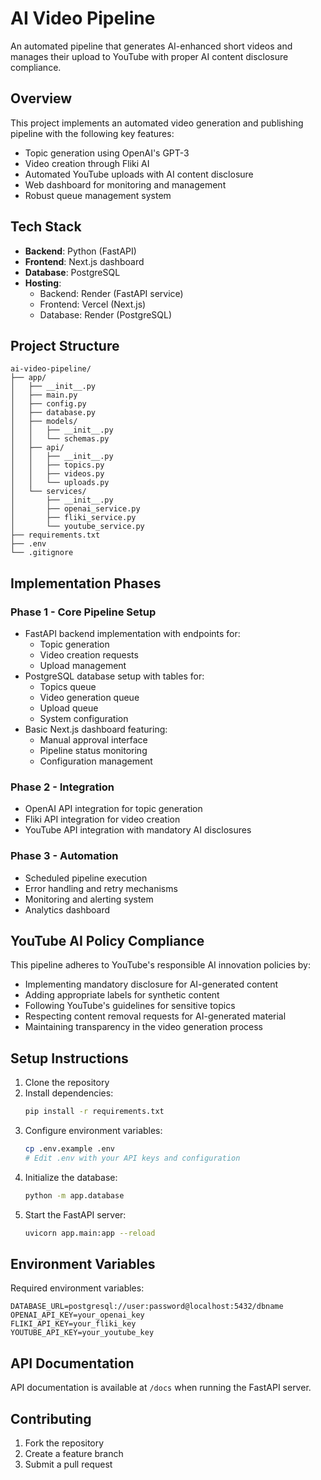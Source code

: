 # AI Video Pipeline

An automated pipeline that generates AI-enhanced short videos and manages their upload to YouTube with proper AI content disclosure compliance.

## Overview

This project implements an automated video generation and publishing pipeline with the following key features:

- Topic generation using OpenAI's GPT-3
- Video creation through Fliki AI
- Automated YouTube uploads with AI content disclosure
- Web dashboard for monitoring and management
- Robust queue management system

## Tech Stack

- **Backend**: Python (FastAPI)
- **Frontend**: Next.js dashboard
- **Database**: PostgreSQL
- **Hosting**:
  - Backend: Render (FastAPI service)
  - Frontend: Vercel (Next.js)
  - Database: Render (PostgreSQL)

## Project Structure

```
ai-video-pipeline/
├── app/
│   ├── __init__.py
│   ├── main.py
│   ├── config.py
│   ├── database.py
│   ├── models/
│   │   ├── __init__.py
│   │   └── schemas.py
│   ├── api/
│   │   ├── __init__.py
│   │   ├── topics.py
│   │   ├── videos.py
│   │   └── uploads.py
│   └── services/
│       ├── __init__.py
│       ├── openai_service.py
│       ├── fliki_service.py
│       └── youtube_service.py
├── requirements.txt
├── .env
└── .gitignore
```

## Implementation Phases

### Phase 1 - Core Pipeline Setup

- FastAPI backend implementation with endpoints for:
  - Topic generation
  - Video creation requests
  - Upload management
- PostgreSQL database setup with tables for:
  - Topics queue
  - Video generation queue
  - Upload queue
  - System configuration
- Basic Next.js dashboard featuring:
  - Manual approval interface
  - Pipeline status monitoring
  - Configuration management

### Phase 2 - Integration

- OpenAI API integration for topic generation
- Fliki API integration for video creation
- YouTube API integration with mandatory AI disclosures

### Phase 3 - Automation

- Scheduled pipeline execution
- Error handling and retry mechanisms
- Monitoring and alerting system
- Analytics dashboard

## YouTube AI Policy Compliance

This pipeline adheres to YouTube's responsible AI innovation policies by:

- Implementing mandatory disclosure for AI-generated content
- Adding appropriate labels for synthetic content
- Following YouTube's guidelines for sensitive topics
- Respecting content removal requests for AI-generated material
- Maintaining transparency in the video generation process

## Setup Instructions

1. Clone the repository
2. Install dependencies:
   ```bash
   pip install -r requirements.txt
   ```
3. Configure environment variables:
   ```bash
   cp .env.example .env
   # Edit .env with your API keys and configuration
   ```
4. Initialize the database:
   ```bash
   python -m app.database
   ```
5. Start the FastAPI server:
   ```bash
   uvicorn app.main:app --reload
   ```

## Environment Variables

Required environment variables:

```
DATABASE_URL=postgresql://user:password@localhost:5432/dbname
OPENAI_API_KEY=your_openai_key
FLIKI_API_KEY=your_fliki_key
YOUTUBE_API_KEY=your_youtube_key
```

## API Documentation

API documentation is available at `/docs` when running the FastAPI server.

## Contributing

1. Fork the repository
2. Create a feature branch
3. Submit a pull request
